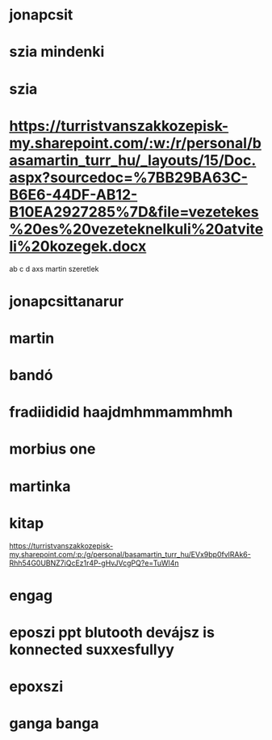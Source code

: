 # jonapcsit
# szia mindenki
# szia
# https://turristvanszakkozepisk-my.sharepoint.com/:w:/r/personal/basamartin_turr_hu/_layouts/15/Doc.aspx?sourcedoc=%7BB29BA63C-B6E6-44DF-AB12-B10EA2927285%7D&file=vezetekes%20es%20vezeteknelkuli%20atviteli%20kozegek.docx
ab
c
d
axs
martin szeretlek
# jonapcsittanarur
# martin
# bandó
# fradiididid haajdmhmmammhmh 
# morbius one
# martinka
# kitap
https://turristvanszakkozepisk-my.sharepoint.com/:p:/g/personal/basamartin_turr_hu/EVx9bp0fvlRAk6-Rhh54G0UBNZ7iQcEz1r4P-gHvJVcgPQ?e=TuWl4n
# engag
# eposzi ppt blutooth devájsz is konnected suxxesfullyy
# epoxszi
# ganga banga

